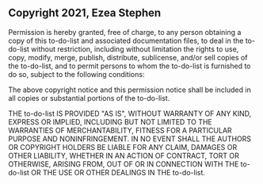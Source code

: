 ## Copyright 2021, Ezea Stephen

Permission is hereby granted, free of charge, to any person obtaining a copy of this to-do-list and associated documentation files, to deal in the to-do-list without restriction, including without limitation the rights to use, copy, modify, merge, publish, distribute, sublicense, and/or sell copies of the to-do-list, and to permit persons to whom the to-do-list is furnished to do so, subject to the following conditions:

The above copyright notice and this permission notice shall be included in all copies or substantial portions of the to-do-list.

THE to-do-list IS PROVIDED "AS IS", WITHOUT WARRANTY OF ANY KIND, EXPRESS OR IMPLIED, INCLUDING BUT NOT LIMITED TO THE WARRANTIES OF MERCHANTABILITY, FITNESS FOR A PARTICULAR PURPOSE AND NONINFRINGEMENT. IN NO EVENT SHALL THE AUTHORS OR COPYRIGHT HOLDERS BE LIABLE FOR ANY CLAIM, DAMAGES OR OTHER LIABILITY, WHETHER IN AN ACTION OF CONTRACT, TORT OR OTHERWISE, ARISING FROM, OUT OF OR IN CONNECTION WITH THE to-do-list OR THE USE OR OTHER DEALINGS IN THE to-do-list.

